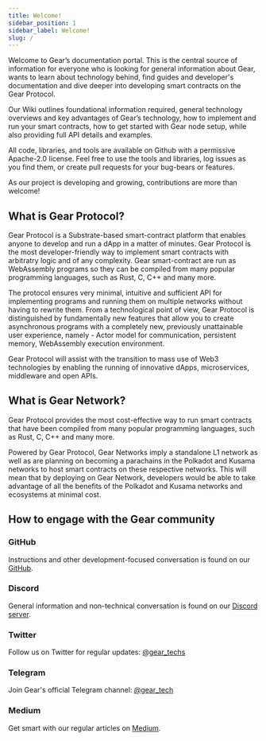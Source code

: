 ```yaml
---
title: Welcome!
sidebar_position: 1
sidebar_label: Welcome!
slug: /
---
```


Welcome to Gear’s documentation portal. This is the central source of information for everyone who is looking for general information about Gear, wants to learn about technology behind, find guides and developer's documentation and dive deeper into developing smart contracts on the Gear Protocol.

Our Wiki outlines foundational information required, general technology overviews and key advantages of Gear’s technology, how to implement and run your smart contracts, how to get started with Gear node setup, while also providing full API details and examples.

All code, libraries, and tools are available on Github with a permissive Apache-2.0 license. Feel free to use the tools and libraries, log issues as you find them, or create pull requests for your bug-bears or features.

As our project is developing and growing, contributions are more than welcome!

## What is Gear Protocol?

Gear Protocol is a Substrate-based smart-contract platform that enables anyone to develop and run a dApp in a matter of minutes. Gear Protocol is the most developer-friendly way to implement smart contracts with arbitratry logic and of any complexity. Gear smart-contract are run as WebAssembly programs so they can be compiled from many popular programming languages, such as Rust, C, C++ and many more.  

The protocol ensures very minimal, intuitive and sufficient API for implementing programs and running them on multiple networks without having to rewrite them. From a technological point of view, Gear Protocol is distinguished by fundamentally new features that allow you to create asynchronous programs with a completely new, previously unattainable user experience, namely - Actor model for communication, persistent memory, WebAssembly execution environment.

Gear Protocol will assist with the transition to mass use of Web3 technologies by enabling the running of innovative dApps, microservices, middleware and open APIs.

## What is Gear Network?

Gear Protocol provides the most cost-effective way to run smart contracts that have been compiled from many popular programming languages, such as Rust, C, C++ and many more. 

Powered by Gear Protocol, Gear Networks imply a standalone L1 network as well as are planning on becoming a parachains in the Polkadot and Kusama networks to host smart contracts on these respective networks. This will mean that by deploying on Gear Network, developers would be able to take advantage of all the benefits of the Polkadot and Kusama networks and ecosystems at minimal cost.

## How to engage with the Gear community

### GitHub

Instructions and other development-focused conversation is found on our [GitHub](https://github.com/gear-tech).

### Discord

General information and non-technical conversation is found on our [Discord server](https://discord.gg/7BQznC9uD9).

### Twitter

Follow us on Twitter for regular updates: [@gear_techs](https://twitter.com/gear_techs)

### Telegram

Join Gear's official Telegram channel: [@gear_tech](https://t.me/gear_tech)

### Medium

Get smart with our regular articles on [Medium](https://medium.com/@gear_techs).